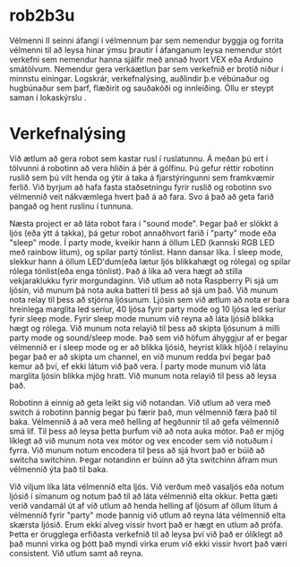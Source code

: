 # rob2b3u
Vélmenni II 
seinni áfangi í vélmennum þar sem nemendur byggja og forrita vélmenni
til að leysa hinar ýmsu þrautir
Í áfanganum leysa nemendur stórt verkefni sem nemendur hanna sjálfir með annað hvort VEX eða Arduino smátölvum. Nemendur gera verkáætlun þar sem verkefnið er brotið niður í minnstu einingar. Logskrár, verkefnalýsing, auðlindir þ.e vébúnaður og hugbúnaður sem þarf, flæðirit og sauðakóði og innleiðing. Öllu er steypt saman í lokaskýrslu .

# Verkefnalýsing
Við ætlum að gera robot sem kastar rusl í ruslatunnu. Á meðan þú ert í tölvunni á robotinn að vera hliðin á þér á gólfinu. Þú gefur réttir robotinn ruslið sem þú vilt henda og ýtir á taka á fjarstýringunni sem framkvæmir ferlið. Við byrjum að hafa fasta staðsetningu fyrir ruslið og robotinn svo vélmennið veit nákvæmlega hvert það á að fara. Svo á það að geta farið þangað og hent ruslinu í tunnuna.

Næsta project er að láta robot fara í "sound mode". Þegar það er slökkt á ljós (eða ýtt á takka), þá getur robot annaðhvort farið í "party" mode eða "sleep" mode. Í party mode, kveikir hann á öllum LED (kannski RGB LED með rainbow litum), og spilar partý tónlist. Hann dansar líka. Í sleep mode, slekkur hann á öllum LED'dum(eða lætur ljós blikkahægt og rólega) og spilar rólega tónlist(eða enga tónlist). Það á líka að vera hægt að stilla vekjaraklukku fyrir morgundaginn. Við utlum að nota Raspberry Pi sjá um ljósin, við munum þá nota auka batterí til þess að sjá um það. Við munum nota relay til þess að stjórna ljósunum. Ljósin sem við ætlum að nota er bara hreinlega marglita led seríur, 40 ljósa fyrir party mode og 10 ljósa led seríur fyrir sleep mode. Fyrir sleep mode munum við reyna að láta ljósið blikka hægt og rólega. Við munum nota relayið til þess að skipta ljósunum á milli party mode og sound/sleep mode. Það sem við höfum áhyggjur af er þegar vélmennið er í sleep mode og er að blikka ljósið, heyrist klikk hljóð í relayinu þegar það er að skipta um channel, en við munum redda því þegar það kemur að því, ef ekki látum við það vera. Í party mode munum við láta marglita ljósin blikka mjög hratt. Við munum nota relayið til þess að leysa það.

Robotinn á einnig að geta leikt sig við notandan. Við utlum að vera með switch á robotinn þannig þegar þú færir það, mun vélmennið færa það til baka. Vélmennið á að vera með helling af hegðunnir til að gefa vélmennið smá líf. Til þess að leysa þetta þurfum við að nota auka mótor. Það er mjög líklegt að við munum nota vex mótor og vex encoder sem við notuðum í fyrra. Við munum notum encodera til þess að sjá hvort það er búið að switcha switchinn. Þegar notandinn er búinn að ýta switchinn áfram mun vélmennið ýta það til baka.

Við viljum líka láta vélmennið elta ljós. Við verðum með vasaljós eða notum ljósið í símanum og notum það til að láta vélmennið elta okkur. Þetta gæti verið vandamál út af við utlum að henda helling af ljósum af öllum litum á vélmennið fyrir "party" mode þannig við utlum að reyna láta vélmennið elta skærsta ljósið. Erum ekki alveg vissir hvort það er hægt en utlum að prófa. Þetta er örugglega erfiðasta verkefnið til að leysa því við það er ólíklegt að það munni virka og þótt það myndi virka erum við ekki vissir hvort það væri consistent. Við utlum samt að reyna.
